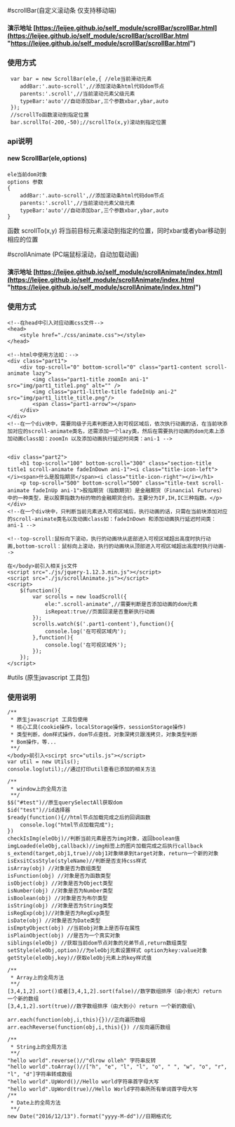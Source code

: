 #scrollBar(自定义滚动条 仅支持移动端)
#### 演示地址 [https://leijee.github.io/self_module/scrollBar/scrollBar.html](https://leijee.github.io/self_module/scrollBar/scrollBar.html "https://leijee.github.io/self_module/scrollBar/scrollBar.html")
### 使用方式
     var bar = new ScrollBar(ele,{ //ele当前滑动元素
		addBar:'.auto-scroll',//添加滚动条html代码dom节点
		parents:'.scroll',//当前滚动元素父级元素
		typeBar:'auto'//自动添加bar,三个参数xbar,ybar,auto
	 });
	 //scrollTo函数滚动到指定位置
	 bar.scrollTo(-200,-50);//scrollTo(x,y)滚动到指定位置
### api说明
#### new ScrollBar(ele,options) 
	ele当前dom对象
    options 参数
    {
		addBar:'.auto-scroll',//添加滚动条html代码dom节点
		parents:'.scroll',//当前滚动元素父级元素
		typeBar:'auto'//自动添加bar,三个参数xbar,ybar,auto
    }

   函数
	scrollTo(x,y) 将当前目标元素滚动到指定的位置，同时xbar或者ybar移动到相应的位置
   	
#scrollAnimate (PC端鼠标滚动，自动加载动画)
#### 演示地址 [https://leijee.github.io/self_module/scrollAnimate/index.html](https://leijee.github.io/self_module/scrollAnimate/index.html "https://leijee.github.io/self_module/scrollAnimate/index.html")
### 使用方式
	
	<!--在head中引入对应动画css文件-->
	<head>
		<style href="./css/animate.css"></style>
	</head>
	
	<!--html中使用方法如：-->
	<div class="part1">
    	<div top-scroll="0" bottom-scroll="0" class="part1-content scroll-animate lazy">
    		<img class="part1-title zoomIn ani-1" src="img/part1_title1.png" alt="" />
        	<img class="part1-little-title fadeInUp ani-2" src="img/part1_little_title.png"/>
        	<span class="part1-arrow"></span>
    	</div>
    </div>
	<!--在一个div块中，需要同级子元素判断进入到可视区域后，依次执行动画的话，在当前块添加对应的scroll-animate类名，还需添加一个lazy类，然后在需要执行动画的dom元素上添加动画class如：zoomIn 以及添加动画执行延迟时间类：ani-1 -->
	

	<div class="part2">
    	<h1 top-scroll="100" bottom-scroll="300" class="section-title title1 scroll-animate fadeInDown ani-1"><i class="title-icon-left"></i><span>什么是股指期货</span><i class="title-icon-right"></i></h1>
    	<p top-scroll="500" bottom-scroll="500" class="title-text scroll-animate fadeInUp ani-1">股指期货（指数期货）是金融期货（Financial Futures）中的一种类型，是以股票指数为标的物的金融期货合约。主要分为IF,IH,IC三种指数。</p>
    </div>
	<!--在一个div块中，只判断当前元素进入可视区域后，执行动画的话，只需在当前块添加对应的scroll-animate类名以及动画class如：fadeInDown 和添加动画执行延迟时间类：ani-1 -->
	
	<!--top-scroll:鼠标向下滚动，执行的动画块从底部进入可视区域超出高度时执行动画,bottom-scroll：鼠标向上滚动，执行的动画块从顶部进入可视区域超出高度时执行动画-->

	在</body>前引入相关js文件
    <script src="./js/jquery-1.12.3.min.js"></script>
	<script src="./js/scrollAnimate.js"></script>
	<script>
		$(function(){
			var scrolls = new loadScroll({
				ele:".scroll-animate",//需要判断是否添加动画的dom元素
				isRepeat:true//页面回滚是否重新执行动画
			});
			scrolls.watch($('.part1-content'),function(){
				console.log('在可视区域内');
			},function(){
				console.log('在可视区域外');
			});
		});
	</script>
#utils (原生javascript 工具包)
### 使用说明
    /**
	 * 原生javascript 工具包使用 
	 * 核心工具(cookie操作，localStorage操作，sessionStorage操作)
	 * 类型判断，dom样式操作，dom节点查找，对象深拷贝跟浅拷贝，对象类型判断
	 * Bom操作，等...
	 **/
	</body>前引入<scirpt src="utils.js"></script>
	var util = new Utils();
	console.log(util);//通过打印util查看已添加的相关方法
	
	/**
	 * window上的全局方法
	 **/
	$$("#test")//原生querySelectAll获取dom
	$id("test")//id选择器
	$ready(function(){//html节点加载完成之后的回调函数
		console.log("html节点加载完成");
	})
	checkIsImg(eleObj)//判断当前元素是否为img对象，返回boolean值
	imgLoaded(eleObj,callback)//img标签上的图片加载完成之后执行callback
	s_extend(target,obj1,true)//obj1对象继承到target对象，return一个新的对象
	isExsitCssStyle(styleName)//判断是否支持css样式
	isArray(obj) //对象是否为数组类型
	isFunction(obj) //对象是否为函数类型
	isObject(obj) //对象是否为Object类型
	isNumber(obj) //对象是否为Number类型
	isBoolean(obj) //对象是否为布尔类型
	isString(obj) //对象是否为String类型
	isRegExp(obj)//对象是否为RegExp类型
	isDate(obj) //对象是否为Date类型
	isEmptyObject(obj) //当前obj对象上是否存在属性
	isPlainObject(obj) //是否为一个真实对象
	siblings(eleObj) //获取当前dom节点对象的兄弟节点,return数组类型 
	setStyle(eleObj,option)//为eleObj元素设置样式 option为key:value对象
	getStyle(eleObj,key)//获取eleObj元素上的key样式值
	
	/**
	 * Array上的全局方法
	 **/
	[3,4,1,2].sort()或者[3,4,1,2].sort(false)//数字数组排序（由小到大）return 一个新的数组
	[3,4,1,2].sort(true)//数字数组排序（由大到小）return 一个新的数组\
	
	arr.each(function(obj,i,this){})//正向遍历数组
	arr.eachReverse(function(obj,i,this){}) //反向遍历数组
	
	/**
	 * String上的全局方法
	 **/
	"hello world".reverse()//"dlrow olleh" 字符串反转
	"hello world".toArray()//["h", "e", "l", "l", "o", " ", "w", "o", "r", "l", "d"]字符串转成数组
	"hello world".UpWord()//Hello world字符串首字母大写
	"hello world".UpWord(true)//Hello World字符串所所有单词首字母大写
	/**
	 * Date上的全局方法
	 **/
	new Date("2016/12/13").format("yyyy-M-dd")//日期格式化